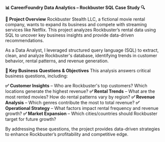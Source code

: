 **📊 CareerFoundry Data Analytics – Rockbuster SQL Case Study 🔍**

**📌 Project Overview**
Rockbuster Stealth LLC, a fictional movie rental company, wants to expand its business and compete with streaming services like Netflix. This project analyzes Rockbuster’s rental data using SQL to uncover key business insights and provide data-driven recommendations.

As a Data Analyst, I leveraged structured query language (SQL) to extract, clean, and analyze Rockbuster's database, identifying trends in customer behavior, rental patterns, and revenue generation.

**🎯 Key Business Questions & Objectives**
This analysis answers critical business questions, including:

**✅ Customer Insights** – Who are Rockbuster's top customers? Which locations generate the highest revenue?
**✅ Rental Trends** – What are the most rented movies? How do rental patterns vary by region?
**✅ Revenue Analysis** – Which genres contribute the most to total revenue?
**✅ Operational Strategy** – What factors impact rental frequency and revenue growth?
**✅ Market Expansion** – Which cities/countries should Rockbuster target for future growth?

By addressing these questions, the project provides data-driven strategies to enhance Rockbuster’s profitability and competitive edge.
